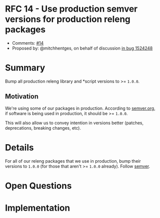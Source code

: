 # RFC 14 - Use production semver versions for production releng packages
* Comments: [#14](https://api.github.com/repos/mozilla-releng/releng-rfcs/issues/14)
* Proposed by: @mitchhentges, on behalf of discussion [in bug 1524248](https://bugzilla.mozilla.org/show_bug.cgi?id=1524248) 

# Summary

Bump all production releng library and *script versions to >= `1.0.0`.

## Motivation

We're using some of our packages in production. According to [semver.org](https://semver.org/#how-do-i-know-when-to-release-100),
if software is being used in production, it should be >= `1.0.0`.

This will also allow us to convey intention in versions better (patches, deprecations, breaking changes, etc).

# Details

For all of our releng packages that we use in production, bump their versions to `1.0.0` (for those that aren't >= `1.0.0` already).
Follow [semver](https://semver.org/).

# Open Questions

# Implementation
